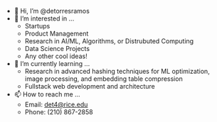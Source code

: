 - 👋 Hi, I’m @detorresramos
- 👀 I’m interested in ...
  - Startups
  - Product Management
  - Research in AI/ML, Algorithms, or Distrubuted Computing
  - Data Science Projects
  - Any other cool ideas!
- 🌱 I’m currently learning ...
  - Research in advanced hashing techniques for ML optimization, image processing, and embedding table compression
  - Fullstack web development and architecture
- 📫 How to reach me ...
  - Email: det4@rice.edu
  - Phone: (210) 867-2858
